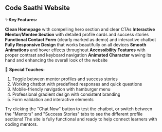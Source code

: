 ## Code Saathi Website

✨**Key Features:**

**Clean Homepage**
 with compelling hero section and clear CTAs
**Interactive Mentor/Mentee Section**
 with detailed profile cards and success stories
**Functional Contact Form**
 (clearly marked as demo) and interactive chatbot
**Fully Responsive Design**
 that works beautifully on all devices
**Smooth Animations**
 and hover effects throughout
**Accessibility Features**
 with proper contrast and keyboard navigation
 **Animated Character**
 waving its hand and enhancing the overall look of the website
 
🎯 **Special Touches:**
1. Toggle between mentor profiles and success stories
2. Working chatbot with predefined responses and quick questions
3. Mobile-friendly navigation with hamburger menu
4. Professional gradient design with consistent branding
5. Form validation and interactive elements

Try clicking the "Chat Now" button to test the chatbot, or switch between the "Mentors" and "Success Stories" tabs to see the different profile sections! The site is fully functional and ready to help connect learners with coding mentors.
